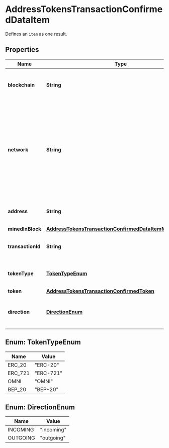 

# AddressTokensTransactionConfirmedDataItem

Defines an `item` as one result.

## Properties

| Name | Type | Description | Notes |
|------------ | ------------- | ------------- | -------------|
|**blockchain** | **String** | Represents the specific blockchain protocol name, e.g. Ethereum, Bitcoin, etc. |  |
|**network** | **String** | Represents the name of the blockchain network used; blockchain networks are usually identical as technology and software, but they differ in data, e.g. - \&quot;mainnet\&quot; is the live network with actual data while networks like \&quot;testnet\&quot;, \&quot;ropsten\&quot;,  are test networks. |  |
|**address** | **String** | Defines the specific address to which the transaction has been sent. |  |
|**minedInBlock** | [**AddressTokensTransactionConfirmedDataItemMinedInBlock**](AddressTokensTransactionConfirmedDataItemMinedInBlock.md) |  |  |
|**transactionId** | **String** | Defines the unique ID of the specific transaction, i.e. its identification number. |  |
|**tokenType** | [**TokenTypeEnum**](#TokenTypeEnum) | Defines the type of token sent with the transaction, e.g. ERC 20. |  |
|**token** | [**AddressTokensTransactionConfirmedToken**](AddressTokensTransactionConfirmedToken.md) |  |  |
|**direction** | [**DirectionEnum**](#DirectionEnum) | Defines whether the transaction is \&quot;incoming\&quot; or \&quot;outgoing\&quot;. |  |



## Enum: TokenTypeEnum

| Name | Value |
|---- | -----|
| ERC_20 | &quot;ERC-20&quot; |
| ERC_721 | &quot;ERC-721&quot; |
| OMNI | &quot;OMNI&quot; |
| BEP_20 | &quot;BEP-20&quot; |



## Enum: DirectionEnum

| Name | Value |
|---- | -----|
| INCOMING | &quot;incoming&quot; |
| OUTGOING | &quot;outgoing&quot; |



